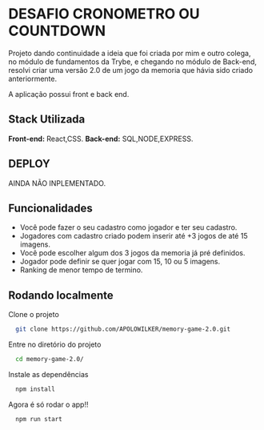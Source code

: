 # DESAFIO CRONOMETRO OU COUNTDOWN

Projeto dando continuidade a ideia que foi criada por mim e outro colega, no módulo de fundamentos da Trybe, e chegando no módulo de Back-end, resolvi criar uma versão 2.0 de um jogo da memoria que hávia sido criado anteriormente.

A aplicação possui front e back end.

## Stack Utilizada

**Front-end:** React,CSS.
**Back-end:** SQL,NODE,EXPRESS.

## DEPLOY

AINDA NÃO INPLEMENTADO.

## Funcionalidades

- Você pode fazer o seu cadastro como jogador e ter seu cadastro.
- Jogadores com cadastro criado podem inserir até +3 jogos de até 15 imagens.
- Você pode escolher algum dos 3 jogos da memoria já pré definidos.
- Jogador pode definir se quer jogar com 15, 10 ou 5 imagens.
- Ranking de menor tempo de termino.


## Rodando localmente

Clone o projeto

```bash
  git clone https://github.com/APOLOWILKER/memory-game-2.0.git
```

Entre no diretório do projeto

```bash
  cd memory-game-2.0/
```

Instale as dependências

```bash
  npm install
```

Agora é só rodar o app!!

```bash
  npm run start
```


